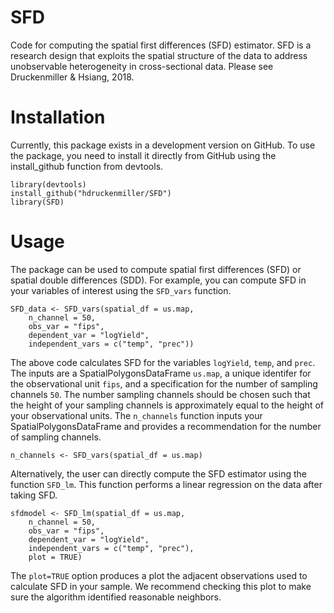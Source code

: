 # SFD

Code for computing the spatial first differences (SFD) estimator. SFD is a research design that exploits the spatial structure of the data to address unobservable heterogeneity in cross-sectional data. Please see Druckenmiller & Hsiang, 2018. 

# Installation 
Currently, this package exists in a development version on GitHub. To use the package, you need to install it directly from GitHub using the install_github function from devtools.
```
library(devtools)
install_github("hdruckenmiller/SFD")
library(SFD)
```

# Usage 
The package can be used to compute spatial first differences (SFD) or spatial double differences (SDD). 
For example, you can compute SFD in your variables of interest using the `SFD_vars` function.
```
SFD_data <- SFD_vars(spatial_df = us.map, 
    n_channel = 50, 
    obs_var = "fips", 
    dependent_var = "logYield", 
    independent_vars = c("temp", "prec"))
```
The above code calculates SFD for the variables `logYield`, `temp`, and `prec`. 
The inputs are a SpatialPolygonsDataFrame `us.map`, a unique identifer for the observational unit `fips`, 
and a specification for the number of sampling channels `50`. 
The number sampling channels should be chosen such that the height of your sampling channels 
is approximately equal to the height of your observational units. 
The `n_channels` function inputs your SpatialPolygonsDataFrame and provides a recommendation for the number of sampling channels. 
```
n_channels <- SFD_vars(spatial_df = us.map)
```
Alternatively, the user can directly compute the SFD estimator using the function `SFD_lm`. This function performs a linear regression on the data after taking SFD. 
```
sfdmodel <- SFD_lm(spatial_df = us.map, 
    n_channel = 50, 
    obs_var = "fips", 
    dependent_var = "logYield", 
    independent_vars = c("temp", "prec"), 
    plot = TRUE)
```
The `plot=TRUE` option produces a plot the adjacent observations used to calculate SFD in your sample. 
We recommend checking this plot to make sure the algorithm identified reasonable neighbors.  
